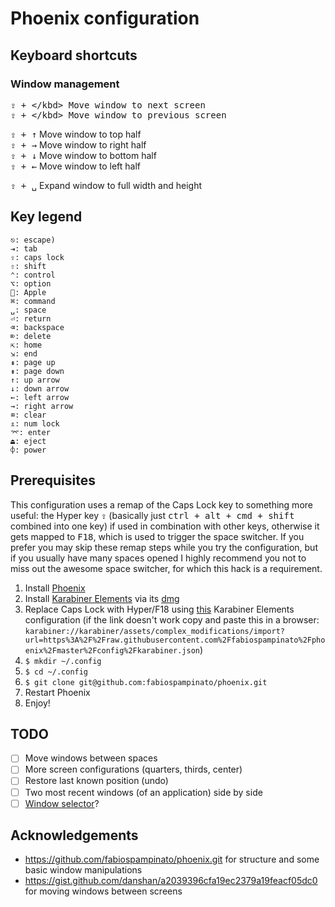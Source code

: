 # Phoenix configuration
## Keyboard shortcuts
### Window management
<kbd>⇪ + \</kbd> Move window to next screen<br/>
<kbd>⇪ + \</kbd> Move window to previous screen<br/>

<kbd>⇪ + ↑</kbd> Move window to top half<br/>
<kbd>⇪ + →</kbd> Move window to right half<br/>
<kbd>⇪ + ↓</kbd> Move window to bottom half<br/>
<kbd>⇪ + ←</kbd> Move window to left half<br/>

<kbd>⇪ + ␣</kbd> Expand window to full width and height<br/>

## Key legend
```
⎋: escape)
⇥: tab
⇪: caps lock
⇧: shift
⌃: control
⌥: option
: Apple
⌘: command
␣: space
⏎: return
⌫: backspace
⌦: delete
⇱: home
⇲: end
⇞: page up
⇟: page down
↑: up arrow
↓: down arrow
←: left arrow
→: right arrow
⌧: clear
⇭: num lock
⌤: enter
⏏: eject
⌽: power
```

## Prerequisites
This configuration uses a remap of the Caps Lock key to something more useful: the Hyper key <kbd>⇪</kbd> (basically just <kbd>ctrl + alt + cmd + shift</kbd> combined into one key) if used in combination with other keys, otherwise it gets mapped to <kbd>F18</kbd>, which is used to trigger the space switcher. If you prefer you may skip these remap steps while you try the configuration, but if you usually have many spaces opened I highly recommend you not to miss out the awesome space switcher, for which this hack is a requirement.

1. Install [Phoenix](https://github.com/kasper/phoenix#install)
2. Install [Karabiner Elements](https://github.com/tekezo/Karabiner-Elements) via its [dmg](https://pqrs.org/latest/karabiner-elements-latest.dmg)
3. Replace Caps Lock with Hyper/F18 using [this](http://tinyurl.com/yc8m5qe8) Karabiner Elements configuration (if the link doesn't work copy and paste this in a browser: `karabiner://karabiner/assets/complex_modifications/import?url=https%3A%2F%2Fraw.githubusercontent.com%2Ffabiospampinato%2Fphoenix%2Fmaster%2Fconfig%2Fkarabiner.json`)
4. `$ mkdir ~/.config`
5. `$ cd ~/.config`
6. `$ git clone git@github.com:fabiospampinato/phoenix.git`
7. Restart Phoenix
8. Enjoy!

## TODO

- [ ] Move windows between spaces
- [ ] More screen configurations (quarters, thirds, center)
- [ ] Restore last known position (undo)
- [ ] Two most recent windows (of an application) side by side
- [ ] [Window selector](https://github.com/kgrossjo/phoenix-config/#window-selector)?

## Acknowledgements
* https://github.com/fabiospampinato/phoenix.git for structure and some basic window manipulations
* https://gist.github.com/danshan/a2039396cfa19ec2379a19feacf05dc0 for moving windows between screens
